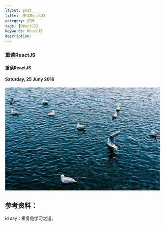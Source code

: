 ```yaml
---
layout: post
title:  重读ReactJS
category: 资源
tags: [ReactJS]
keywords: ReactJS
description:
---
```


### 重读ReactJS

#### 重读ReactJS

#### Saturday, 25 Juny 2016

![ChenBi](/../../assets/img/resource/2016/ChenBi_17.jpeg)

## 参考资料：

id say：重复是学习之道。
